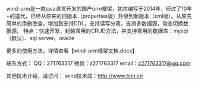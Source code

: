 wind-orm是一款java语言开发的国产orm框架，初次编写于2014年，经过了10年+的迭代，已经从原来的旧版本（properties版）升级到新版本（xml版）。从原先简单的添删改查，增加到支持DDL，支持读写分离，支持多数据源，动态切换数据源。
特点：快速开发，封装常用的CRUD方法，并支持常用的数据库：mysql（默认）、sql server、oracle

更多的使用方法，详情查看【wind-orm框架文档.docx】

联系方式：
QQ：271763317
微信：z271763317
email：z271763317@qq.com

其他技术介绍，请访问；
wind技术站：http://www.tcin.cn

